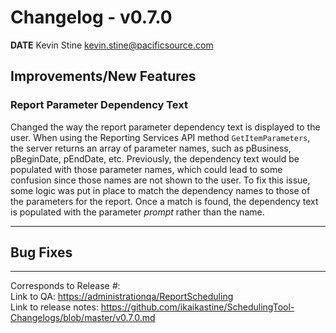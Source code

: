 # Changelog - v0.7.0

**DATE** Kevin Stine <kevin.stine@pacificsource.com>

## Improvements/New Features

### Report Parameter Dependency Text

Changed the way the report parameter dependency text is displayed to the user. When using the Reporting Services API method `GetItemParameters`, the server
returns an array of parameter names, such as pBusiness, pBeginDate, pEndDate, etc. Previously, the dependency text would be populated with those parameter
names, which could lead to some confusion since those names are not shown to the user. To fix this issue, some logic was put in place to match the dependency
names to those of the parameters for the report. Once a match is found, the dependency text is populated with the parameter *prompt* rather than the name.

___

## Bug Fixes

___

Corresponds to Release *#*:  
Link to QA: <https://administrationqa/ReportScheduling>  
Link to release notes: <https://github.com/ikaikastine/SchedulingTool-Changelogs/blob/master/v0.7.0.md>